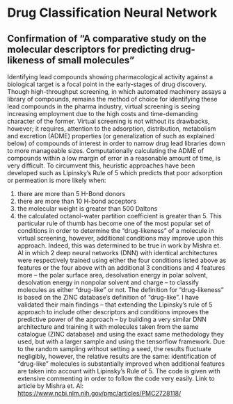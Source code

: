# Drug Classification Neural Network

## Confirmation of “A comparative study on the molecular descriptors for predicting drug-likeness of small molecules”

Identifying lead compounds showing pharmacological activity against a biological target is a focal point in the early-stages of drug discovery. Though high-throughput screening, in which automated machinery assays a library of compounds, remains the method of choice for identifying these lead compounds in the pharma industry, virtual screening is seeing increasing employment due to the high costs and time-demanding character of the former. Virtual screening is not without its drawbacks, however; it requires, attention to the adsorption, distribution, metabolism and excretion (ADME) properties (or generalization of such as explained below) of compounds of interest in order to narrow drug lead libraries down to more manageable sizes. 
Computationally calculating the ADME of compounds within a low margin of error in a reasonable amount of time, is very difficult.  To circumvent this, heuristic approaches have been developed such as Lipinsky’s Rule of 5 which predicts that poor adsorption or permeation is more likely when:
1. there are more than 5 H-Bond donors
2. there are more than 10 H-bond acceptors
3. the molecular weight is greater than 500 Daltons
4. the calculated octanol-water partition coefficient is greater than 5.
This particular rule of thumb has become one of the most popular set of conditions in order to determine the “drug-likeness” of a molecule in virtual screening, however, additional conditions may improve upon this approach. Indeed, this was determined to be true in work by Mishra et. Al in which 2 deep neural networks (DNN) with identical architectures were respectively trained using either the four conditions listed above as features or the four above with an additional 3 conditions and 4 features more – the polar surface area, desolvation energy in polar solvent, desolvation energy in nonpolar solvent and charge – to classify molecules as either “drug-like” or not. The definition for “drug-likeness” is based on the ZINC database’s definition of “drug-like”.
I have validated their main findings – that extending the Lipinsky’s rule of 5 approach to include other descriptors and conditions improves the predictive power of the approach – by building a very similar DNN architecture and training it with molecules taken from the same catalogue (ZINC database) and using the exact same methodology they used, but with a larger sample and using the tensorflow framework. Due to the random sampling without setting a seed, the results fluctuate negligibly, however, the relative results are the same: identification of “drug-like” molecules is substantially improved when additional features are taken into account with Lipinsky’s Rule of 5. 
The code is given with extensive commenting in order to follow the code very easily.
Link to article by Mishra et. Al: 
https://www.ncbi.nlm.nih.gov/pmc/articles/PMC2728118/
